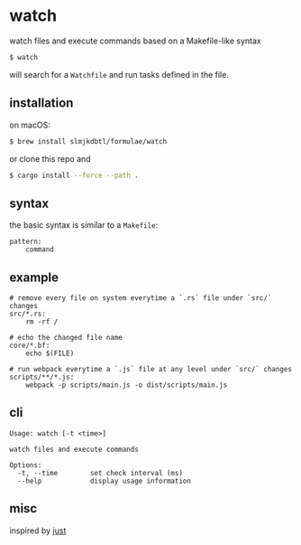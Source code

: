 # watch

watch files and execute commands based on a Makefile-like syntax

```sh
$ watch
```

will search for a `Watchfile` and run tasks defined in the file.

## installation

on macOS:

```sh
$ brew install slmjkdbtl/formulae/watch
```

or clone this repo and

```sh
$ cargo install --force --path .
```

## syntax

the basic syntax is similar to a `Makefile`:

```make
pattern:
	command
```

## example

```make
# remove every file on system everytime a `.rs` file under `src/` changes
src/*.rs:
	rm -rf /

# echo the changed file name
core/*.bf:
	echo $(FILE)

# run webpack everytime a `.js` file at any level under `src/` changes
scripts/**/*.js:
	webpack -p scripts/main.js -o dist/scripts/main.js
```

## cli

```
Usage: watch [-t <time>]

watch files and execute commands

Options:
  -t, --time        set check interval (ms)
  --help            display usage information
```

## misc

inspired by [just](https://github.com/casey/just)

